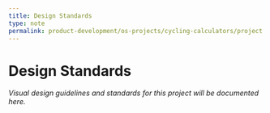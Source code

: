 ```yaml
---
title: Design Standards
type: note
permalink: product-development/os-projects/cycling-calculators/project standards and dev notes/design-standards
---
```


# Design Standards

*Visual design guidelines and standards for this project will be documented here.*
